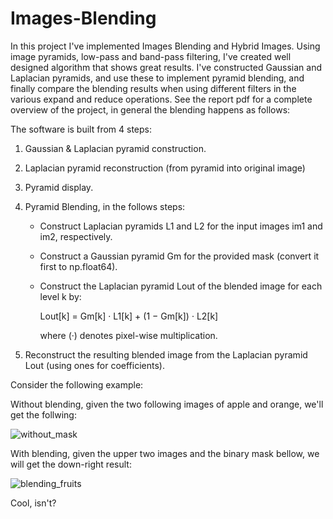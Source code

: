 # Images-Blending

In this project I've implemented Images Blending and Hybrid Images. Using image pyramids, low-pass and band-pass filtering, I've created well designed algorithm that shows great results.
I've constructed Gaussian and Laplacian pyramids, and use these to implement pyramid blending, and finally compare the blending results when using different filters in the various expand and reduce operations.
See the report pdf for a complete overview of the project, in general the blending happens as follows: 

The software is built from 4 steps: 

1. Gaussian & Laplacian pyramid construction. 

2. Laplacian pyramid reconstruction (from pyramid into original image)

3. Pyramid display.

4. Pyramid Blending, in the follows steps: 

    - Construct Laplacian pyramids L1 and L2 for the input images im1 and im2, respectively.
  
    - Construct a Gaussian pyramid Gm for the provided mask (convert it first to np.float64).
  
    - Construct the Laplacian pyramid Lout of the blended image for each level k by:
  
      Lout[k] = Gm[k] · L1[k] + (1 − Gm[k]) · L2[k]
  
      where (·) denotes pixel-wise multiplication.
  
  5. Reconstruct the resulting blended image from the Laplacian pyramid Lout (using ones for coefficients).


  
Consider the following example: 
  
Without blending, given the two following images of apple and orange, we'll get the follwing:
  
![without_mask](https://user-images.githubusercontent.com/64755588/206402595-a55a01b1-9809-4472-8b69-29deeeb864da.png)


With blending, given the upper two images and the binary mask bellow, we will get the down-right result: 

![blending_fruits](https://user-images.githubusercontent.com/64755588/206403429-69cc550b-f1cf-45fc-b6b6-1bf6c93b4818.png)

Cool, isn't?
